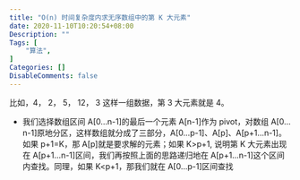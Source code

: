 ```yaml
---
title: "O(n) 时间复杂度内求无序数组中的第 K 大元素"
date: 2020-11-10T10:20:54+08:00
Description: ""
Tags: [
    "算法",
]
Categories: []
DisableComments: false
---
```

比如，4， 2， 5， 12， 3 这样一组数据，第 3 大元素就是 4。
<!--more-->

- 我们选择数组区间 A[0…n-1]的最后一个元素 A[n-1]作为 pivot，对数组 A[0…n-1]原地分区，这样数组就分成了三部分，A[0…p-1]、A[p]、A[p+1…n-1]。如果 p+1=K，那 A[p]就是要求解的元素；如果 K>p+1, 说明第 K 大元素出现在 A[p+1…n-1]区间，我们再按照上面的思路递归地在 A[p+1…n-1]这个区间内查找。同理，如果 K<p+1，那我们就在 A[0…p-1]区间查找
